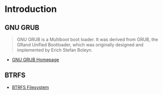 Introduction
==

## GNU GRUB

> GNU GRUB is a Multiboot boot loader. It was derived from GRUB, the GRand Unified Bootloader, which was originally designed and implemented by Erich Stefan Boleyn. 

- [GNU GRUB Homepage](https://www.gnu.org/software/grub/)

## BTRFS



- [BTRFS Filesystem](https://btrfs.wiki.kernel.org/index.php/Main_Page)